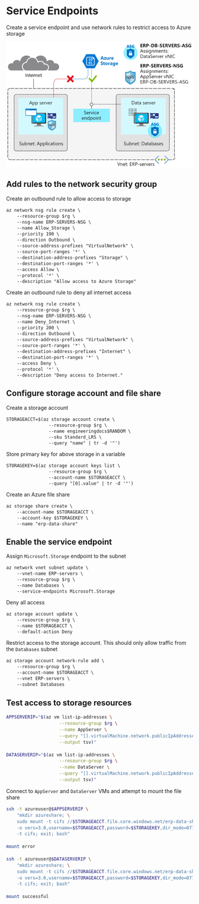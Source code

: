 # Service Endpoints

Create a service endpoint and use network rules to restrict access to Azure storage

![azure-servce-endpoints](azure-servce-endpoints.png)

## Add rules to the network security group

Create an outbound rule to allow access to storage

```shell
az network nsg rule create \
    --resource-group $rg \
    --nsg-name ERP-SERVERS-NSG \
    --name Allow_Storage \
    --priority 190 \
    --direction Outbound \
    --source-address-prefixes "VirtualNetwork" \
    --source-port-ranges '*' \
    --destination-address-prefixes "Storage" \
    --destination-port-ranges '*' \
    --access Allow \
    --protocol '*' \
    --description "Allow access to Azure Storage"
```

Create an outbound rule to deny all internet access

```shell
az network nsg rule create \
    --resource-group $rg \
    --nsg-name ERP-SERVERS-NSG \
    --name Deny_Internet \
    --priority 200 \
    --direction Outbound \
    --source-address-prefixes "VirtualNetwork" \
    --source-port-ranges '*' \
    --destination-address-prefixes "Internet" \
    --destination-port-ranges '*' \
    --access Deny \
    --protocol '*' \
    --description "Deny access to Internet."
```

## Configure storage account and file share

Create a storage account

```shell
STORAGEACCT=$(az storage account create \
                --resource-group $rg \
                --name engineeringdocs$RANDOM \
                --sku Standard_LRS \
                --query "name" | tr -d '"')
```

Store primary key for above storage in a variable

```shell
STORAGEKEY=$(az storage account keys list \
                --resource-group $rg \
                --account-name $STORAGEACCT \
                --query "[0].value" | tr -d '"')
```

Create an Azure file share

```shell
az storage share create \
    --account-name $STORAGEACCT \
    --account-key $STORAGEKEY \
    --name "erp-data-share"
```

## Enable the service endpoint

Assign `Microsoft.Storage` endpoint to the subnet

```shell
az network vnet subnet update \
    --vnet-name ERP-servers \
    --resource-group $rg \
    --name Databases \
    --service-endpoints Microsoft.Storage
```

Deny all access

```shell
az storage account update \
    --resource-group $rg \
    --name $STORAGEACCT \
    --default-action Deny
```

Restrict access to the storage account. This should only allow traffic from the `Databases` subnet

```shell
az storage account network-rule add \
    --resource-group $rg \
    --account-name $STORAGEACCT \
    --vnet ERP-servers \
    --subnet Databases
```

## Test access to storage resources

```bash
APPSERVERIP="$(az vm list-ip-addresses \
                    --resource-group $rg \
                    --name AppServer \
                    --query "[].virtualMachine.network.publicIpAddresses[*].ipAddress" \
                    --output tsv)"

DATASERVERIP="$(az vm list-ip-addresses \
                    --resource-group $rg \
                    --name DataServer \
                    --query "[].virtualMachine.network.publicIpAddresses[*].ipAddress" \
                    --output tsv)"
```

Connect to `AppServer` and `DataServer` VMs and attempt to mount the file share

```bash
ssh -t azureuser@$APPSERVERIP \
    "mkdir azureshare; \
    sudo mount -t cifs //$STORAGEACCT.file.core.windows.net/erp-data-share azureshare \
    -o vers=3.0,username=$STORAGEACCT,password=$STORAGEKEY,dir_mode=0777,file_mode=0777,sec=ntlmssp; findmnt \
    -t cifs; exit; bash"
    
mount error

ssh -t azureuser@$DATASERVERIP \
    "mkdir azureshare; \
    sudo mount -t cifs //$STORAGEACCT.file.core.windows.net/erp-data-share azureshare \
    -o vers=3.0,username=$STORAGEACCT,password=$STORAGEKEY,dir_mode=0777,file_mode=0777,sec=ntlmssp;findmnt \
    -t cifs; exit; bash"
    
mount successful
```

